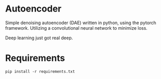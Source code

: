 # Autoencoder
Simple denoising autoencoder (DAE) written in python, using the pytorch framework. Utilizing a convolutional neural network to minimize loss. 

Deep learning just got real deep. 

# Requirements
```
pip install -r requirements.txt
```
